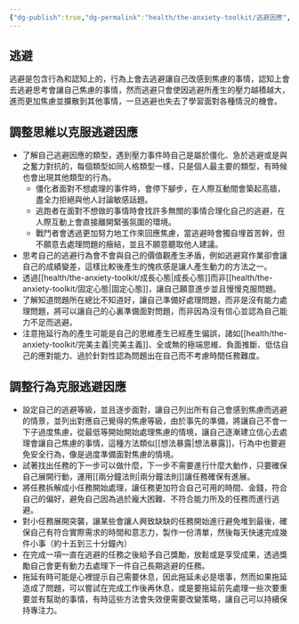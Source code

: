 ```yaml
---
{"dg-publish":true,"dg-permalink":"health/the-anxiety-toolkit/逃避因應","permalink":"/health/the-anxiety-toolkit/逃避因應/","title":"逃避因應","tags":["焦慮症","生活"]}
---
```



## 逃避
逃避是包含行為和認知上的，行為上會去逃避讓自己改感到焦慮的事情，認知上會去逃避思考會讓自己焦慮的事情，然而逃避只會使因逃避所產生的壓力越積越大，進而更加焦慮並擴散到其他事情，一旦逃避也失去了學習面對各種情況的機會。

## 調整思維以克服逃避因應
- 了解自己逃避因應的類型，遇到壓力事件時自己是屬於僵化、急於逃避或是與之奮力對抗的，每個類型如同人格類型一樣，只是個人最主要的類型，有時候也會出現其他類型的行為。
	- 僵化者面對不想處理的事件時，會停下腳步，在人際互動間會築起高牆，盡全力拒絕與他人討論敏感話題。
	- 逃跑者在面對不想做的事情時會找許多無關的事情合理化自己的逃避，在人際互動上會直接離開緊張氛圍的環境。
	- 戰鬥者會透過更加努力地工作來回應焦慮，當逃避時會獨自埋首苦幹，但不願意去處理問題的癥結，並且不願意聽取他人建議。
- 思考自己的逃避行為會不會與自己的價值觀產生矛盾，例如逃避寫作業卻會讓自己的成績變差，這樣比較後產生的愧疚感是讓人產生動力的方法之一。
- 透過[[health/the-anxiety-toolkit/成長心態\|成長心態]]而非[[health/the-anxiety-toolkit/固定心態\|固定心態]]，讓自己願意進步並且慢慢克服問題。
- 了解知道問題所在總比不知道好，讓自己準備好處理問題，而非是沒有能力處理問題，將可以讓自己的心裏準備面對問題，而非因為沒有信心並認為自己能力不足而逃避。
- 注意拖延行為的產生可能是自己的思維產生已經產生偏誤，諸如[[health/the-anxiety-toolkit/完美主義\|完美主義]]、全或無的極端思維、負面推斷、低估自己的應對能力、過於針對性認為問題出在自己而不考慮時間任務難度。

## 調整行為克服逃避因應
- 設定自己的逃避等級，並且逐步面對，讓自己列出所有自己會感到焦慮而逃避的情景，並列出對應自己覺得的焦慮等級，由於事先的準備，將讓自己不會一下子過度焦慮，從最低等開始開始處理焦慮的情境，讓自己逐漸建立信心去處理會讓自己焦慮的事情，這種方法類似[[想法暴露\|想法暴露]]，行為中也要避免安全行為，像是過度準備面對焦慮的情境。
- 試著找出任務的下一步可以做什麼，下一步不需要進行什麼大動作，只要確保自己展開行動，運用[[兩分鐘法則\|兩分鐘法則]]讓任務確保有進展。
- 將任務拆解成小任務開始處理，讓任務更加符合自己可用的時間、金錢，符合自己的偏好，避免自己因為過於龐大困難、不符合能力所及的任務而進行逃避。
- 對小任務展開突襲，讓某些會讓人興致缺缺的任務開始進行避免堆到最後，確保自己有符合實際需求的時間和意志力，製作一份清單，然後每天快速完成幾件小事（約十五到三十分鐘內）
- 在完成一項一直在逃避的任務之後給予自己獎勵，放鬆或是享受成果，透過獎勵自己會更有動力去處理下一件自己長期逃避的任務。
- 拖延有時可能是心裡提示自己需要休息，因此拖延未必是壞事，然而如果拖延造成了問題，可以嘗試在完成工作後再休息，或是要拖延前先處理一些次要重要並有幫助的事情，有時這些方法會失效便需要改變策略，讓自己可以持續保持專注力。